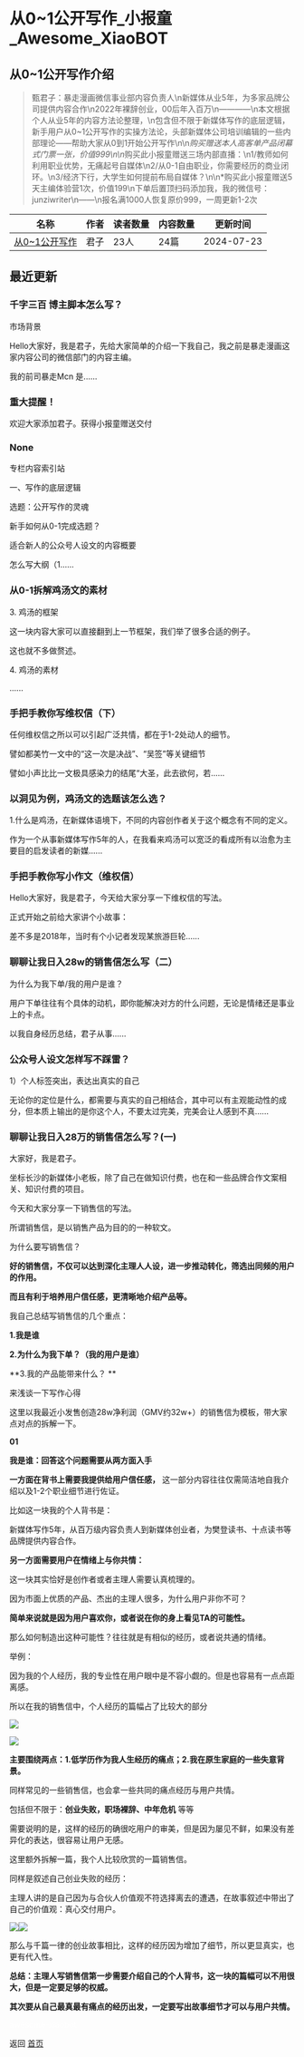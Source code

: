 # 从0~1公开写作_小报童_Awesome_XiaoBOT

## 从0~1公开写作介绍
> 甄君子：暴走漫画微信事业部内容负责人\n新媒体从业5年，为多家品牌公司提供内容合作\n2022年裸辞创业，00后年入百万\n————\n本文根据个人从业5年的内容方法论整理，\n包含但不限于新媒体写作的底层逻辑，新手用户从0~1公开写作的实操方法论，头部新媒体公司培训编辑的一些内部理论——帮助大家从0到1开始公开写作\n\n*购买赠送本人高客单产品闭幕式门票一张，价值999\n\n*购买此小报童赠送三场内部直播：\n1/教师如何利用职业优势，无痛起号自媒体\n2/从0-1自由职业，你需要经历的商业闭环。\n3/经济下行，大学生如何提前布局自媒体？\n\n*购买此小报童赠送5天主编体验营1次，价值199\n下单后置顶扫码添加我，我的微信号：junziwriter\n——\n报名满1000人恢复原价999，一周更新1-2次  
  


|名称|作者|读者数量|内容数量|更新时间|
|---|---|---|---|---|
|[从0~1公开写作](https://xiaobot.net/p/junziwriter?refer=0b133df9-27dc-423b-8101-639049001c13)|君子|23人|24篇|2024-07-23|

## 最近更新
### 千字三百 博主脚本怎么写？

市场背景

Hello大家好，我是君子，先给大家简单的介绍一下我自己，我之前是暴走漫画这家内容公司的微信部门的内容主编。

我的前司暴走Mcn 是......

### 重大提醒！

欢迎大家添加君子。获得小报童赠送交付

### None

专栏内容索引站

一、写作的底层逻辑

选题：公开写作的灵魂

新手如何从0-1完成选题？

适合新人的公众号人设文的内容概要

怎么写大纲（1......

### 从0-1拆解鸡汤文的素材

3\. 鸡汤的框架

这一块内容大家可以直接翻到上一节框架，我们举了很多合适的例子。

这也就不多做赘述。



4\. 鸡汤的素材

......

### 手把手教你写维权信（下）

任何维权信之所以可以引起广泛共情，都在于1-2处动人的细节。

譬如都美竹一文中的“这一次是决战”、“吴签”等关键细节

譬如小声比比一文极具感染力的结尾“大圣，此去欲何，若......

### 以洞见为例，鸡汤文的选题该怎么选？

1.什么是鸡汤，在新媒体语境下，不同的内容创作者关于这个概念有不同的定义。

作为一个从事新媒体写作5年的人，在我看来鸡汤可以宽泛的看成所有以治愈为主要目的启发读者的新媒......

### 手把手教你写小作文（维权信）

Hello大家好，我是君子，今天给大家分享一下维权信的写法。

正式开始之前给大家讲个小故事：

差不多是2018年，当时有个小记者发现某旅游巨轮......

### 聊聊让我日入28w的销售信怎么写（二）

为什么为我下单/我的用户是谁？

用户下单往往有个具体的动机，即你能解决对方的什么问题，无论是情绪还是事业上的卡点。

以我自身经历总结，君子从事......

### 公众号人设文怎样写不踩雷？

1）个人标签突出，表达出真实的自己

无论你的定位是什么，都需要与真实的自己相结合，其中可以有主观能动性的成分，但本质上输出的是你这个人，不要太过完美，完美会让人感到不真......

### 聊聊让我日入28万的销售信怎么写？(一)

大家好，我是君子。

坐标长沙的新媒体小老板，除了自己在做知识付费，也在和一些品牌合作文案相关、知识付费的项目。

今天和大家分享一下销售信的写法。

所谓销售信，是以销售产品为目的的一种软文。

为什么要写销售信？

**好的销售信，不仅可以达到深化主理人人设，进一步推动转化，筛选出同频的用户的作用。**

**而且有利于培养用户信任感，更清晰地介绍产品等。**

我自己总结写销售信的几个重点：

**1.我是谁**

**2.为什么为我下单？（我的用户是谁）**

**3.我的产品能带来什么？  **

来浅谈一下写作心得

这里以我最近小发售创造28w净利润（GMV约32w+）的销售信为模板，带大家点对点的拆解一下。

**01**

**我是谁：回答这个问题需要从两方面入手**

**一方面在背书上需要我提供给用户信任感，** 这一部分内容往往仅需简洁地自我介绍以及1-2个职业细节进行佐证。

比如这一块我的个人背书是：

新媒体写作5年，从百万级内容负责人到新媒体创业者，为樊登读书、十点读书等品牌提供内容合作。

**另一方面需要用户在情绪上与你共情：**

这一块其实恰好是创作者或者主理人需要认真梳理的。

因为市面上优质的产品、杰出的主理人很多，为什么用户非你不可？

**简单来说就是因为用户喜欢你，或者说在你的身上看见TA的可能性。**

那么如何制造出这种可能性？往往就是有相似的经历，或者说共通的情绪。

举例：

因为我的个人经历，我的专业性在用户眼中是不容小觑的。但是也容易有一点点距离感。

所以在我的销售信中，个人经历的篇幅占了比较大的部分

![](https://static.xiaobot.net/file/2024-07-02/136156/c9bdfbdcd6015b5843f07d53cf29da6a.webp)

![](https://static.xiaobot.net/file/2024-07-02/136156/bd2c5147b29b515eccf519f2c92bf8a9.png)

**主要围绕两点：1.低学历作为我人生经历的痛点；2.我在原生家庭的一些失意背景。**



同样常见的一些销售信，也会拿一些共同的痛点经历与用户共情。

包括但不限于：**创业失败，职场裸辞、中年危机** 等等

需要说明的是，这样的经历的确很吃用户的审美，但是因为屡见不鲜，如果没有差异化的表达，很容易让用户无感。

这里额外拆解一篇，我个人比较欣赏的一篇销售信。

同样是叙述自己创业失败的经历：

主理人讲的是自己因为与合伙人价值观不符选择离去的遭遇，在故事叙述中带出了自己的价值观：真心交付用户。

![](https://static.xiaobot.net/file/2024-07-02/136156/8bc3b5e552ccf0a8baf78c941db888d0.png)![](https://static.xiaobot.net/file/2024-07-02/136156/782a03780dac1c883b2732c2d1a2a1b0.webp)

那么与千篇一律的创业故事相比，这样的经历因为增加了细节，所以更显真实，也更有代入性。

**总结：主理人写销售信第一步需要介绍自己的个人背书，这一块的篇幅可以不用很大，但是一定要足够的权威。**

**其次要从自己最真最有痛点的经历出发，一定要写出故事细节才可以与用户共情。**


<a href="https://github.com/Reno9527/awesome-xiaobot" style="color: white; text-decoration: none;">awesome-xiaobot</a>

返回 [首页](../README.md)

